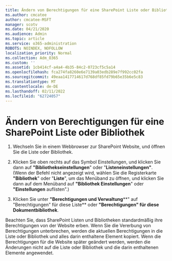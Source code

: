 ```yaml
---
title: Ändern von Berechtigungen für eine SharePoint Liste oder Bibliothek
ms.author: cmcatee
author: cmcatee-MSFT
manager: scotv
ms.date: 04/21/2020
ms.audience: Admin
ms.topic: article
ms.service: o365-administration
ROBOTS: NOINDEX, NOFOLLOW
localization_priority: Normal
ms.collection: Adm_O365
ms.custom: ''
ms.assetid: 1cb414cf-a4a4-4b35-84c2-0723cf5c5a14
ms.openlocfilehash: fca274fa8260e6e7139a03edb289e7f992cc02fa
ms.sourcegitcommit: 49eaa1417714617d768df85fd79b65e35b6e5c83
ms.translationtype: MT
ms.contentlocale: de-DE
ms.lasthandoff: 02/11/2022
ms.locfileid: "62724057"
---
```

# <a name="change-permissions-for-a-sharepoint-list-or-library"></a>Ändern von Berechtigungen für eine SharePoint Liste oder Bibliothek

1. Wechseln Sie in einem Webbrowser zur SharePoint Website, und öffnen Sie die Liste oder Bibliothek.
    
2. Klicken Sie oben rechts auf das Symbol Einstellungen, und klicken Sie dann auf **"Bibliothekseinstellungen**" oder "**Listeneinstellungen"**. (Wenn der Befehl nicht angezeigt wird, wählen Sie die Registerkarte **"Bibliothek**" oder "**Liste**", um das Menüband zu öffnen, und klicken Sie dann auf dem Menüband auf **"Bibliothek Einstellungen**" oder **"Einstellungen** auflisten".) 
    
3. Klicken Sie unter **"Berechtigungen und Verwaltung****" auf "Berechtigungen" für diese Liste** oder **"Berechtigungen" für diese Dokumentbibliothek**.
    
Beachten Sie, dass SharePoint Listen und Bibliotheken standardmäßig ihre Berechtigungen von der Website erben. Wenn Sie die Vererbung von Berechtigungen unterbrechen, werden die aktuellen Berechtigungen in die Liste oder Bibliothek und alles darin enthaltene Element kopiert. Wenn die Berechtigungen für die Website später geändert werden, werden die Änderungen nicht auf die Liste oder Bibliothek und die darin enthaltenen Elemente angewendet.
  

